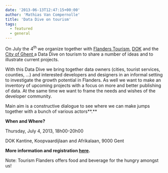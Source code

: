 ```yaml
---
date: '2013-06-13T12:47:15+00:00'
author: 'Mathias Van Compernolle'
title: 'Data Dive on tourism'
tags:
  - featured
  - general
---
```


On July the 4<sup>th </sup> we organize together with [Flanders Tourism](http://www.toerismevlaanderen.be/datadive 'TVL'), [DOK](http://dokgent.be/doktank/ 'DT') and the [City of Ghent ](http://visitgent.be) a Data Dive on tourism to share a number of ideas and to illustrate current projects.

With this Data Dive we bring together data owners (cities, tourist services, counties, …) and interested developers and designers in an informal setting to investigate the growth potential in Flanders. As well we want to make an inventory of upcoming projects with a focus on more and better publishing of data. At the same time we want to frame the needs and wishes of the developer community.

Main aim is a constructive dialogue to see where we can make jumps together with a bunch of various actors**.**

**When and Where?**

Thursday, July 4, 2013, 18h00-20h00

DOK Kantine, Koopvaardijlaan and Afrikalaan, 9000 Gent

**More information and registration [here](http://www.toerismevlaanderen.be/datadive).**

Note: Tourism Flanders offers food and beverage for the hungry amongst us!
